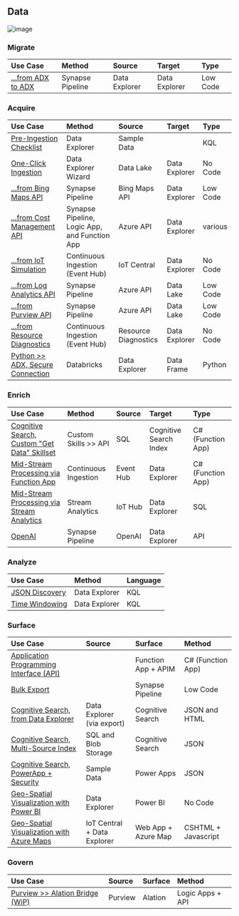 ## Data

![image](https://user-images.githubusercontent.com/44923999/185972867-64465cc3-0769-4045-bc5d-672f573854c7.png)

### Migrate

  Use Case | Method | Source | Target | Type
  :----- | :----- | :----- | :----- | :-----
  [...from ADX to ADX](Data_Migration_ADXtoADX.md) | Synapse Pipeline | Data Explorer | Data Explorer | Low Code
  
### Acquire

  Use Case | Method | Source | Target | Type
  :----- | :----- | :----- | :----- | :-----
  [Pre-Ingestion Checklist](Data_Acquisition_PreIngestionChecklist.md) | Data Explorer | Sample Data | | KQL
  [One-Click Ingestion](Data_Acquisition_OneClickIngestion.md) | Data Explorer Wizard | Data Lake | Data Explorer | No Code
  [...from Bing Maps API](Data_Acquisition_BingMapsAPI.md) | Synapse Pipeline | Bing Maps API | Data Explorer | Low Code
  [...from Cost Management API](Data_Acquisition_CostManagement.md) | Synapse Pipeline, Logic App, and Function App | Azure API | Data Explorer | various
  [...from IoT Simulation](Data_Acquisition_IoTSimulation.md) | Continuous Ingestion (Event Hub) | IoT Central | Data Explorer | No Code
  [...from Log Analytics API](Data_Acquisition_LogAnalyticsAPI.md) | Synapse Pipeline | Azure API | Data Lake | Low Code
  [...from Purview API](Data_Acquisition_PurviewAPI.md) | Synapse Pipeline | Azure API | Data Lake | Low Code
  [...from Resource Diagnostics](Data_Acquisition_ResourceDiagnostics.md) | Continuous Ingestion (Event Hub) | Resource Diagnostics | Data Explorer | No Code
  [Python >> ADX, Secure Connection](Data_Acquisition_Python>>DataExplorer.md) | Databricks | Data Explorer | Data Frame | Python

  

### Enrich

  Use Case | Method | Source | Target | Type
  :----- | :----- | :----- | :----- | :-----
  [Cognitive Search, Custom "Get Data" Skillset](Data_Enrichment_CognitiveSearch_CustomSkillset.md) | Custom Skills >> API | SQL | Cognitive Search Index | C# (Function App)
  [Mid-Stream Processing via Function App](Data_Enrichment_MidStreamProcessing_viaFunctionApp.md) | Continuous Ingestion | Event Hub | Data Explorer | C# (Function App)
  [Mid-Stream Processing via Stream Analytics](Data_Enrichment_MidStreamProcessing_viaStreamAnalytics.md) | Stream Analytics | IoT Hub | Data Explorer | SQL
  [OpenAI](Data_Enrichment_OpenAI.md) | Synapse Pipeline | OpenAI | Data Explorer | API

### Analyze

  Use Case | Method | Language
  :----- | :----- | :-----
  [JSON Discovery](Data_Analysis_JSONDiscovery.md) | Data Explorer | KQL
  [Time Windowing](Data_Analysis_TimeWindowing.md) | Data Explorer | KQL

### Surface

  Use Case | Source | Surface | Method
  :----- | :----- | :----- | :-----
  [Application Programming Interface (API)](Data_Surface_API.md) | | Function App + APIM | C# (Function App)
  [Bulk Export](Data_Surface_BulkExport.md) | | Synapse Pipeline | Low Code
  [Cognitive Search, from Data Explorer](Data_Surface_CognitiveSearch_fromDataExplorer.md) | Data Explorer (via export) | Cognitive Search | JSON and HTML
  [Cognitive Search, Multi-Source Index](Data_Surface_CognitiveSearch_MultiSourceIndex.md) | SQL and Blob Storage | Cognitive Search | JSON
  [Cognitive Search, PowerApp + Security](Data_Surface_CognitiveSearch_PowerApp+Security.md) | Sample Data | Power Apps | JSON
  [Geo-Spatial Visualization with Power BI](Data_Surface_GeoSpatial_PowerBI.md) | Data Explorer | Power BI | No Code
  [Geo-Spatial Visualization with Azure Maps](Data_Surface_GeoSpatial_AzureMaps.md) | IoT Central + Data Explorer | Web App + Azure Map | CSHTML + Javascript

### Govern

  Use Case | Source | Surface | Method
  :----- | :----- | :----- | :-----
  [Purview >> Alation Bridge (WiP)](Data_Governance_PurviewAlationBridge.md) | Purview | Alation | Logic Apps + API
  
